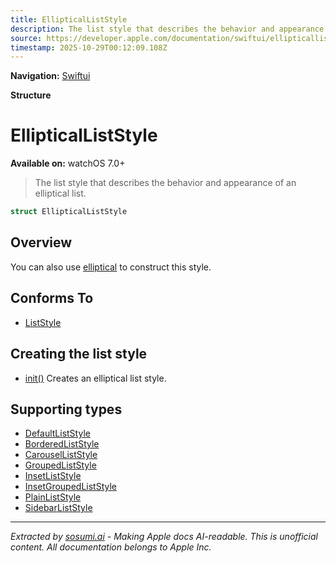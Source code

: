 ```yaml
---
title: EllipticalListStyle
description: The list style that describes the behavior and appearance of an elliptical list.
source: https://developer.apple.com/documentation/swiftui/ellipticalliststyle
timestamp: 2025-10-29T00:12:09.108Z
---
```


**Navigation:** [Swiftui](/documentation/swiftui)

**Structure**

# EllipticalListStyle

**Available on:** watchOS 7.0+

> The list style that describes the behavior and appearance of an elliptical list.

```swift
struct EllipticalListStyle
```

## Overview

You can also use [elliptical](/documentation/swiftui/liststyle/elliptical) to construct this style.

## Conforms To

- [ListStyle](/documentation/swiftui/liststyle)

## Creating the list style

- [init()](/documentation/swiftui/ellipticalliststyle/init()) Creates an elliptical list style.

## Supporting types

- [DefaultListStyle](/documentation/swiftui/defaultliststyle)
- [BorderedListStyle](/documentation/swiftui/borderedliststyle)
- [CarouselListStyle](/documentation/swiftui/carouselliststyle)
- [GroupedListStyle](/documentation/swiftui/groupedliststyle)
- [InsetListStyle](/documentation/swiftui/insetliststyle)
- [InsetGroupedListStyle](/documentation/swiftui/insetgroupedliststyle)
- [PlainListStyle](/documentation/swiftui/plainliststyle)
- [SidebarListStyle](/documentation/swiftui/sidebarliststyle)

---

*Extracted by [sosumi.ai](https://sosumi.ai) - Making Apple docs AI-readable.*
*This is unofficial content. All documentation belongs to Apple Inc.*
